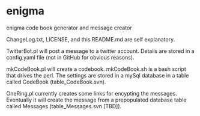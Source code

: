 # enigma
enigma code book generator and message creator

ChangeLog.txt, LICENSE, and this README.md are self explanatory.

TwitterBot.pl will post a message to a twitter account.
Details are stored in a config.yaml file (not in GitHub for obvious reasons).

mkCodeBook.pl will create a codebook.  mkCodeBook.sh is a bash script that drives the perl.
The settings are stored in a mySql database in a table called CodeBook (table_CodeBook.svn).

OneRing.pl currently creates some links for encypting the messages.
Eventually it will create the message from a prepopulated database
table called Messages (table_Messages.svn [TBD]).